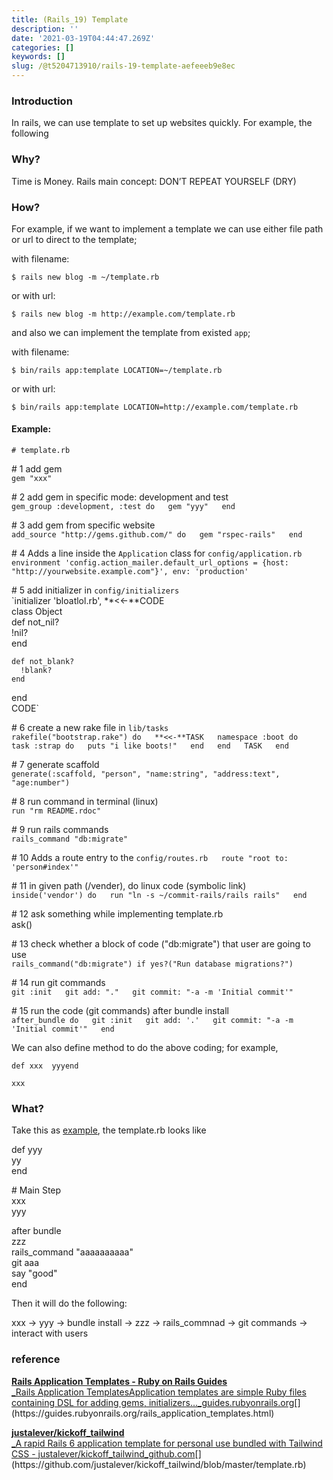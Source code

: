 ```yaml
---
title: (Rails_19) Template
description: ''
date: '2021-03-19T04:44:47.269Z'
categories: []
keywords: []
slug: /@t5204713910/rails-19-template-aefeeeb9e8ec
---
```


### Introduction

In rails, we can use template to set up websites quickly. For example, the following

### Why?

Time is Money. Rails main concept: DON’T REPEAT YOURSELF (DRY)

### How?

For example, if we want to implement a template we can use either file path or url to direct to the template;

with filename:

```
$ rails new blog -m ~/template.rb
```

or with url:

```
$ rails new blog -m http://example.com/template.rb
```

and also we can implement the template from existed `app`;

with filename:

```
$ bin/rails app:template LOCATION=~/template.rb
```

or with url:

```
$ bin/rails app:template LOCATION=http://example.com/template.rb
```

#### Example:

```
# template.rb
```

\# 1 add gem  
`gem "xxx"`

\# 2 add gem in specific mode: development and test  
`gem_group :development, :test do  
  gem "yyy"  
end`

\# 3 add gem from specific website  
`add_source "http://gems.github.com/" do  
  gem "rspec-rails"  
end`

\# 4 Adds a line inside the `Application` class for `config/application.rb`  
`environment 'config.action_mailer.default_url_options = {host: "http://yourwebsite.example.com"}', env: 'production'`

\# 5 add initializer in `config/initializers`  
`initializer 'bloatlol.rb', **<<-**CODE  
  class Object  
    def not_nil?  
      !nil?  
    end  
  
    def not_blank?  
      !blank?  
    end  
  end  
CODE`

\# 6 create a new rake file in `lib/tasks`   
`rakefile("bootstrap.rake") do  
  **<<-**TASK  
    namespace :boot do  
      task :strap do  
        puts "i like boots!"  
      end  
    end  
  TASK  
end`

\# 7 generate scaffold  
`generate(:scaffold, "person", "name:string", "address:text", "age:number")`

\# 8 run command in terminal (linux)  
`run "rm README.rdoc"`

\# 9 run rails commands  
`rails_command "db:migrate"` 

\# 10 Adds a route entry to the `config/routes.rb  
route "root to: 'person#index'"`

\# 11 in given path (/vender), do linux code (symbolic link)  
`inside('vendor') do  
  run "ln -s ~/commit-rails/rails rails"  
end`

\# 12 ask something while implementing template.rb  
ask()

\# 13 check whether a block of code ("db:migrate") that user are going to use  
`rails_command("db:migrate") if yes?("Run database migrations?")`

\# 14 run git commands  
`git :init  
git add: "."  
git commit: "-a -m 'Initial commit'"`

\# 15 run the code (git commands) after bundle install  
`after_bundle do  
  git :init  
  git add: '.'  
  git commit: "-a -m 'Initial commit'"  
end`

We can also define method to do the above coding; for example,

```
def xxx  yyyend
```

```
xxx
```

### What?

Take this as [example](https://github.com/justalever/kickoff_tailwind/blob/master/template.rb), the template.rb looks like

def yyy  
  yy  
end

\# Main Step  
xxx  
yyy

after bundle  
  zzz  
  rails\_command "aaaaaaaaaa"  
  git aaa  
  say "good"  
end

Then it will do the following:

xxx -> yyy -> bundle install -> zzz -> rails\_commnad -> git commands -> interact with users

### reference

[**Rails Application Templates - Ruby on Rails Guides**  
_Rails Application TemplatesApplication templates are simple Ruby files containing DSL for adding gems, initializers…_guides.rubyonrails.org](https://guides.rubyonrails.org/rails_application_templates.html "https://guides.rubyonrails.org/rails_application_templates.html")[](https://guides.rubyonrails.org/rails_application_templates.html)

[**justalever/kickoff\_tailwind**  
_A rapid Rails 6 application template for personal use bundled with Tailwind CSS - justalever/kickoff\_tailwind_github.com](https://github.com/justalever/kickoff_tailwind/blob/master/template.rb "https://github.com/justalever/kickoff_tailwind/blob/master/template.rb")[](https://github.com/justalever/kickoff_tailwind/blob/master/template.rb)